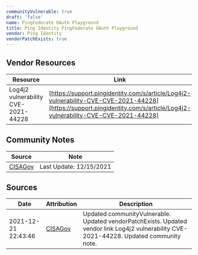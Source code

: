 ```yaml
---
communityVulnerable: true
draft: 'false'
name: PingFederate OAuth Playground
title: Ping Identity PingFederate OAuth Playground
vendor: Ping Identity
vendorPatchExists: true
---
```


## Vendor Resources
| Resource | Link |
| --- | --- |
| Log4j2 vulnerability CVE-2021-44228 | [https://support.pingidentity.com/s/article/Log4j2-vulnerability-CVE-CVE-2021-44228](https://support.pingidentity.com/s/article/Log4j2-vulnerability-CVE-CVE-2021-44228) |


## Community Notes
| Source | Note |
| --- | --- |
| [CISAGov](https://raw.githubusercontent.com/cisagov/log4j-affected-db/develop/README.md) | Last Update: 12/15/2021 |

## Sources
| Date | Attribution | Description |
| --- | --- | --- |
| 2021-12-21 22:43:46 | [CISAGov](https://raw.githubusercontent.com/cisagov/log4j-affected-db/develop/README.md) | Updated communityVulnerable. Updated vendorPatchExists. Updated vendor link Log4j2 vulnerability CVE-2021-44228. Updated community note.  |
